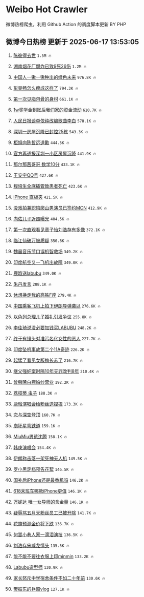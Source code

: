 # Weibo Hot Crawler 



微博热榜爬虫，利用 Github Action 的调度脚本更新 BY PHP 


## 微博今日热榜 更新于 2025-06-17 13:53:05 
1. [陈彼得去世](https://s.weibo.com/weibo?q=%23%E9%99%88%E5%BD%BC%E5%BE%97%E5%8E%BB%E4%B8%96%23&t=31&band_rank=1&Refer=top) `1.5M 🔥` 

1. [湖南烟花厂爆炸已致9死26伤](https://s.weibo.com/weibo?q=%23%E6%B9%96%E5%8D%97%E7%83%9F%E8%8A%B1%E5%8E%82%E7%88%86%E7%82%B8%E5%B7%B2%E8%87%B49%E6%AD%BB26%E4%BC%A4%23&t=31&band_rank=2&Refer=top) `1.2M 🔥` 

1. [中国人一锹一锹种出的绿色未来](https://s.weibo.com/weibo?q=%23%E4%B8%AD%E5%9B%BD%E4%BA%BA%E4%B8%80%E9%94%B9%E4%B8%80%E9%94%B9%E7%A7%8D%E5%87%BA%E7%9A%84%E7%BB%BF%E8%89%B2%E6%9C%AA%E6%9D%A5%23&t=31&band_rank=3&Refer=top) `976.8K 🔥` 

1. [彭昱畅怎么瘦成这样了](https://s.weibo.com/weibo?q=%E5%BD%AD%E6%98%B1%E7%95%85%E6%80%8E%E4%B9%88%E7%98%A6%E6%88%90%E8%BF%99%E6%A0%B7%E4%BA%86&t=31&band_rank=4&Refer=top) `794.3K 🔥` 

1. [第一次见脂包骨的身材](https://s.weibo.com/weibo?q=%E7%AC%AC%E4%B8%80%E6%AC%A1%E8%A7%81%E8%84%82%E5%8C%85%E9%AA%A8%E7%9A%84%E8%BA%AB%E6%9D%90&t=31&band_rank=5&Refer=top) `661.1K 🔥` 

1. [1w奖学金到账后我们家的资金流动](https://s.weibo.com/weibo?q=1w%E5%A5%96%E5%AD%A6%E9%87%91%E5%88%B0%E8%B4%A6%E5%90%8E%E6%88%91%E4%BB%AC%E5%AE%B6%E7%9A%84%E8%B5%84%E9%87%91%E6%B5%81%E5%8A%A8&t=31&band_rank=6&Refer=top) `610.7K 🔥` 

1. [人民日报谈单依纯改编歌曲李白](https://s.weibo.com/weibo?q=%23%E4%BA%BA%E6%B0%91%E6%97%A5%E6%8A%A5%E8%B0%88%E5%8D%95%E4%BE%9D%E7%BA%AF%E6%94%B9%E7%BC%96%E6%AD%8C%E6%9B%B2%E6%9D%8E%E7%99%BD%23&t=31&band_rank=7&Refer=top) `578.1K 🔥` 

1. [深圳一房屋沉降已封控25栋](https://s.weibo.com/weibo?q=%23%E6%B7%B1%E5%9C%B3%E4%B8%80%E6%88%BF%E5%B1%8B%E6%B2%89%E9%99%8D%E5%B7%B2%E5%B0%81%E6%8E%A725%E6%A0%8B%23&t=31&band_rank=8&Refer=top) `543.3K 🔥` 

1. [柜姐向陈哲远道歉](https://s.weibo.com/weibo?q=%23%E6%9F%9C%E5%A7%90%E5%90%91%E9%99%88%E5%93%B2%E8%BF%9C%E9%81%93%E6%AD%89%23&t=31&band_rank=9&Refer=top) `444.5K 🔥` 

1. [官方再通报深圳一小区房屋沉降](https://s.weibo.com/weibo?q=%23%E5%AE%98%E6%96%B9%E5%86%8D%E9%80%9A%E6%8A%A5%E6%B7%B1%E5%9C%B3%E4%B8%80%E5%B0%8F%E5%8C%BA%E6%88%BF%E5%B1%8B%E6%B2%89%E9%99%8D%23&t=31&band_rank=10&Refer=top) `441.9K 🔥` 

1. [那尔那茜哥哥 数学10分](https://s.weibo.com/weibo?q=%E9%82%A3%E5%B0%94%E9%82%A3%E8%8C%9C%E5%93%A5%E5%93%A5%20%E6%95%B0%E5%AD%A610%E5%88%86&t=31&band_rank=11&Refer=top) `433.1K 🔥` 

1. [王安宇QQ号](https://s.weibo.com/weibo?q=%E7%8E%8B%E5%AE%89%E5%AE%87QQ%E5%8F%B7&t=31&band_rank=12&Refer=top) `427.6K 🔥` 

1. [规培生全麻插管致患者死亡](https://s.weibo.com/weibo?q=%E8%A7%84%E5%9F%B9%E7%94%9F%E5%85%A8%E9%BA%BB%E6%8F%92%E7%AE%A1%E8%87%B4%E6%82%A3%E8%80%85%E6%AD%BB%E4%BA%A1&t=31&band_rank=13&Refer=top) `423.6K 🔥` 

1. [iPhone 直板夹](https://s.weibo.com/weibo?q=iPhone%20%E7%9B%B4%E6%9D%BF%E5%A4%B9&t=31&band_rank=14&Refer=top) `421.5K 🔥` 

1. [没戏拍兼职陪爬山男演员已签约MCN](https://s.weibo.com/weibo?q=%23%E6%B2%A1%E6%88%8F%E6%8B%8D%E5%85%BC%E8%81%8C%E9%99%AA%E7%88%AC%E5%B1%B1%E7%94%B7%E6%BC%94%E5%91%98%E5%B7%B2%E7%AD%BE%E7%BA%A6MCN%23&t=31&band_rank=15&Refer=top) `412.9K 🔥` 

1. [向佐儿子近照曝光](https://s.weibo.com/weibo?q=%E5%90%91%E4%BD%90%E5%84%BF%E5%AD%90%E8%BF%91%E7%85%A7%E6%9B%9D%E5%85%89&t=31&band_rank=16&Refer=top) `404.5K 🔥` 

1. [第一次直观看见章子怡刘浩存有多像](https://s.weibo.com/weibo?q=%E7%AC%AC%E4%B8%80%E6%AC%A1%E7%9B%B4%E8%A7%82%E7%9C%8B%E8%A7%81%E7%AB%A0%E5%AD%90%E6%80%A1%E5%88%98%E6%B5%A9%E5%AD%98%E6%9C%89%E5%A4%9A%E5%83%8F&t=31&band_rank=17&Refer=top) `372.1K 🔥` 

1. [临江仙破万被质疑](https://s.weibo.com/weibo?q=%E4%B8%B4%E6%B1%9F%E4%BB%99%E7%A0%B4%E4%B8%87%E8%A2%AB%E8%B4%A8%E7%96%91&t=31&band_rank=18&Refer=top) `350.8K 🔥` 

1. [魏晨音乐节口误机智救场](https://s.weibo.com/weibo?q=%E9%AD%8F%E6%99%A8%E9%9F%B3%E4%B9%90%E8%8A%82%E5%8F%A3%E8%AF%AF%E6%9C%BA%E6%99%BA%E6%95%91%E5%9C%BA&t=31&band_rank=19&Refer=top) `349.2K 🔥` 

1. [印度航空又一飞机出故障](https://s.weibo.com/weibo?q=%23%E5%8D%B0%E5%BA%A6%E8%88%AA%E7%A9%BA%E5%8F%88%E4%B8%80%E9%A3%9E%E6%9C%BA%E5%87%BA%E6%95%85%E9%9A%9C%23&t=31&band_rank=20&Refer=top) `349.0K 🔥` 

1. [鹿晗送labubu](https://s.weibo.com/weibo?q=%23%E9%B9%BF%E6%99%97%E9%80%81labubu%23&t=31&band_rank=21&Refer=top) `349.0K 🔥` 

1. [朱丹发言](https://s.weibo.com/weibo?q=%E6%9C%B1%E4%B8%B9%E5%8F%91%E8%A8%80&t=31&band_rank=22&Refer=top) `288.1K 🔥` 

1. [休想换走我的高铁F座](https://s.weibo.com/weibo?q=%E4%BC%91%E6%83%B3%E6%8D%A2%E8%B5%B0%E6%88%91%E7%9A%84%E9%AB%98%E9%93%81F%E5%BA%A7&t=31&band_rank=23&Refer=top) `279.4K 🔥` 

1. [中国乘客飞机上拍下伊朗导弹袭以](https://s.weibo.com/weibo?q=%23%E4%B8%AD%E5%9B%BD%E4%B9%98%E5%AE%A2%E9%A3%9E%E6%9C%BA%E4%B8%8A%E6%8B%8D%E4%B8%8B%E4%BC%8A%E6%9C%97%E5%AF%BC%E5%BC%B9%E8%A2%AD%E4%BB%A5%23&t=31&band_rank=24&Refer=top) `276.6K 🔥` 

1. [以色列总理儿子婚礼引发争议](https://s.weibo.com/weibo?q=%23%E4%BB%A5%E8%89%B2%E5%88%97%E6%80%BB%E7%90%86%E5%84%BF%E5%AD%90%E5%A9%9A%E7%A4%BC%E5%BC%95%E5%8F%91%E4%BA%89%E8%AE%AE%23&t=31&band_rank=25&Refer=top) `255.8K 🔥` 

1. [李佳琦说没必要加钱买LABUBU](https://s.weibo.com/weibo?q=%23%E6%9D%8E%E4%BD%B3%E7%90%A6%E8%AF%B4%E6%B2%A1%E5%BF%85%E8%A6%81%E5%8A%A0%E9%92%B1%E4%B9%B0LABUBU%23&t=31&band_rank=26&Refer=top) `248.2K 🔥` 

1. [终于有镜头对准污名化女性的恶人](https://s.weibo.com/weibo?q=%E7%BB%88%E4%BA%8E%E6%9C%89%E9%95%9C%E5%A4%B4%E5%AF%B9%E5%87%86%E6%B1%A1%E5%90%8D%E5%8C%96%E5%A5%B3%E6%80%A7%E7%9A%84%E6%81%B6%E4%BA%BA&t=31&band_rank=27&Refer=top) `227.7K 🔥` 

1. [印度坠机事故第二个11A奇迹](https://s.weibo.com/weibo?q=%23%E5%8D%B0%E5%BA%A6%E5%9D%A0%E6%9C%BA%E4%BA%8B%E6%95%85%E7%AC%AC%E4%BA%8C%E4%B8%AA11A%E5%A5%87%E8%BF%B9%23&t=31&band_rank=28&Refer=top) `226.2K 🔥` 

1. [起猛了看见女版梅长苏了](https://s.weibo.com/weibo?q=%E8%B5%B7%E7%8C%9B%E4%BA%86%E7%9C%8B%E8%A7%81%E5%A5%B3%E7%89%88%E6%A2%85%E9%95%BF%E8%8B%8F%E4%BA%86&t=31&band_rank=29&Refer=top) `216.7K 🔥` 

1. [继父强奸案时隔10年无罪改判8年](https://s.weibo.com/weibo?q=%23%E7%BB%A7%E7%88%B6%E5%BC%BA%E5%A5%B8%E6%A1%88%E6%97%B6%E9%9A%9410%E5%B9%B4%E6%97%A0%E7%BD%AA%E6%94%B9%E5%88%A48%E5%B9%B4%23&t=31&band_rank=30&Refer=top) `210.4K 🔥` 

1. [曾舜晞白鹿婚纱营业](https://s.weibo.com/weibo?q=%23%E6%9B%BE%E8%88%9C%E6%99%9E%E7%99%BD%E9%B9%BF%E5%A9%9A%E7%BA%B1%E8%90%A5%E4%B8%9A%23&t=31&band_rank=31&Refer=top) `192.2K 🔥` 

1. [荔枝蒂 虫子](https://s.weibo.com/weibo?q=%E8%8D%94%E6%9E%9D%E8%92%82%20%E8%99%AB%E5%AD%90&t=31&band_rank=32&Refer=top) `188.3K 🔥` 

1. [鹿晗演唱会给粉丝送捏捏](https://s.weibo.com/weibo?q=%E9%B9%BF%E6%99%97%E6%BC%94%E5%94%B1%E4%BC%9A%E7%BB%99%E7%B2%89%E4%B8%9D%E9%80%81%E6%8D%8F%E6%8D%8F&t=31&band_rank=33&Refer=top) `173.3K 🔥` 

1. [恋与深空登顶](https://s.weibo.com/weibo?q=%E6%81%8B%E4%B8%8E%E6%B7%B1%E7%A9%BA%E7%99%BB%E9%A1%B6&t=31&band_rank=34&Refer=top) `160.7K 🔥` 

1. [崩坏星穹铁道](https://s.weibo.com/weibo?q=%23%E5%B4%A9%E5%9D%8F%E6%98%9F%E7%A9%B9%E9%93%81%E9%81%93%23&t=31&band_rank=35&Refer=top) `159.1K 🔥` 

1. [MiuMiu男孩沈腾](https://s.weibo.com/weibo?q=MiuMiu%E7%94%B7%E5%AD%A9%E6%B2%88%E8%85%BE&t=31&band_rank=36&Refer=top) `158.1K 🔥` 

1. [韩庚演唱会](https://s.weibo.com/weibo?q=%E9%9F%A9%E5%BA%9A%E6%BC%94%E5%94%B1%E4%BC%9A&t=31&band_rank=37&Refer=top) `154.4K 🔥` 

1. [伊朗称击落一架死神无人机](https://s.weibo.com/weibo?q=%23%E4%BC%8A%E6%9C%97%E7%A7%B0%E5%87%BB%E8%90%BD%E4%B8%80%E6%9E%B6%E6%AD%BB%E7%A5%9E%E6%97%A0%E4%BA%BA%E6%9C%BA%23&t=31&band_rank=38&Refer=top) `149.5K 🔥` 

1. [罗小黑定档预告花絮](https://s.weibo.com/weibo?q=%E7%BD%97%E5%B0%8F%E9%BB%91%E5%AE%9A%E6%A1%A3%E9%A2%84%E5%91%8A%E8%8A%B1%E7%B5%AE&t=31&band_rank=39&Refer=top) `146.5K 🔥` 

1. [国补后iPhone还是最香机吗](https://s.weibo.com/weibo?q=%23%E5%9B%BD%E8%A1%A5%E5%90%8EiPhone%E8%BF%98%E6%98%AF%E6%9C%80%E9%A6%99%E6%9C%BA%E5%90%97%23&t=31&band_rank=40&Refer=top) `146.2K 🔥` 

1. [618末班车哪款iPhone更值](https://s.weibo.com/weibo?q=618%E6%9C%AB%E7%8F%AD%E8%BD%A6%E5%93%AA%E6%AC%BEiPhone%E6%9B%B4%E5%80%BC&t=31&band_rank=41&Refer=top) `146.1K 🔥` 

1. [万妮达 唯一女导师的含金量](https://s.weibo.com/weibo?q=%E4%B8%87%E5%A6%AE%E8%BE%BE%20%E5%94%AF%E4%B8%80%E5%A5%B3%E5%AF%BC%E5%B8%88%E7%9A%84%E5%90%AB%E9%87%91%E9%87%8F&t=31&band_rank=42&Refer=top) `146.1K 🔥` 

1. [疑辱骂五月天粉丝员工已被开除](https://s.weibo.com/weibo?q=%23%E7%96%91%E8%BE%B1%E9%AA%82%E4%BA%94%E6%9C%88%E5%A4%A9%E7%B2%89%E4%B8%9D%E5%91%98%E5%B7%A5%E5%B7%B2%E8%A2%AB%E5%BC%80%E9%99%A4%23&t=31&band_rank=43&Refer=top) `141.7K 🔥` 

1. [花旗预测金价将下跌](https://s.weibo.com/weibo?q=%23%E8%8A%B1%E6%97%97%E9%A2%84%E6%B5%8B%E9%87%91%E4%BB%B7%E5%B0%86%E4%B8%8B%E8%B7%8C%23&t=31&band_rank=44&Refer=top) `136.7K 🔥` 

1. [何翯小巷人家一滴泪演技](https://s.weibo.com/weibo?q=%E4%BD%95%E7%BF%AF%E5%B0%8F%E5%B7%B7%E4%BA%BA%E5%AE%B6%E4%B8%80%E6%BB%B4%E6%B3%AA%E6%BC%94%E6%8A%80&t=31&band_rank=45&Refer=top) `136.5K 🔥` 

1. [刘浩存宋威龙情头](https://s.weibo.com/weibo?q=%23%E5%88%98%E6%B5%A9%E5%AD%98%E5%AE%8B%E5%A8%81%E9%BE%99%E6%83%85%E5%A4%B4%23&t=31&band_rank=46&Refer=top) `135.5K 🔥` 

1. [能不能不要往衣服上印minmin](https://s.weibo.com/weibo?q=%E8%83%BD%E4%B8%8D%E8%83%BD%E4%B8%8D%E8%A6%81%E5%BE%80%E8%A1%A3%E6%9C%8D%E4%B8%8A%E5%8D%B0minmin&t=31&band_rank=47&Refer=top) `133.2K 🔥` 

1. [Labubu造型师](https://s.weibo.com/weibo?q=%23Labubu%E9%80%A0%E5%9E%8B%E5%B8%88%23&t=31&band_rank=48&Refer=top) `130.9K 🔥` 

1. [家长怒斥中学宿舍条件不如二十年前](https://s.weibo.com/weibo?q=%23%E5%AE%B6%E9%95%BF%E6%80%92%E6%96%A5%E4%B8%AD%E5%AD%A6%E5%AE%BF%E8%88%8D%E6%9D%A1%E4%BB%B6%E4%B8%8D%E5%A6%82%E4%BA%8C%E5%8D%81%E5%B9%B4%E5%89%8D%23&t=31&band_rank=49&Refer=top) `130.6K 🔥` 

1. [樊振东的乒超vlog](https://s.weibo.com/weibo?q=%23%E6%A8%8A%E6%8C%AF%E4%B8%9C%E7%9A%84%E4%B9%92%E8%B6%85vlog%23&t=31&band_rank=50&Refer=top) `127.1K 🔥` 

